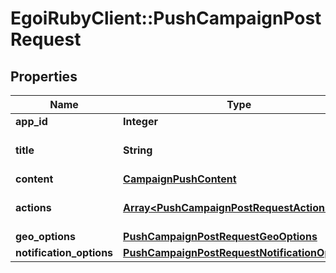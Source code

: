 # EgoiRubyClient::PushCampaignPostRequest

## Properties
Name | Type | Description | Notes
------------ | ------------- | ------------- | -------------
**app_id** | **Integer** |  | 
**title** | **String** | Push campaign subject | 
**content** | [**CampaignPushContent**](CampaignPushContent.md) |  | 
**actions** | [**Array&lt;PushCampaignPostRequestActions&gt;**](PushCampaignPostRequestActions.md) | Actions for push campaign | [optional] 
**geo_options** | [**PushCampaignPostRequestGeoOptions**](PushCampaignPostRequestGeoOptions.md) |  | [optional] 
**notification_options** | [**PushCampaignPostRequestNotificationOptions**](PushCampaignPostRequestNotificationOptions.md) |  | [optional] 


